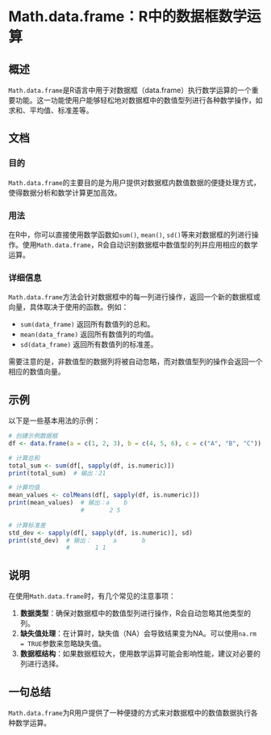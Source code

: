 <!--
Meta Description: # Math.data.frame：R中的数据框数学运算 ## 概述 `Math.data.frame`是R语言中用于对数据框（data.frame）执行数学运算的一个重要功能。这一功能使用户能够轻松地对数据框中的数值型列进行各种数学操作，如求和、平均值、标准差等。 ## 文档 ### 目的 `Ma...
Meta Keywords: data, frame, math, sapply, sum
-->

# Math.data.frame：R中的数据框数学运算

## 概述
`Math.data.frame`是R语言中用于对数据框（data.frame）执行数学运算的一个重要功能。这一功能使用户能够轻松地对数据框中的数值型列进行各种数学操作，如求和、平均值、标准差等。

## 文档
### 目的
`Math.data.frame`的主要目的是为用户提供对数据框内数值数据的便捷处理方式，使得数据分析和数学计算更加高效。

### 用法
在R中，你可以直接使用数学函数如`sum()`, `mean()`, `sd()`等来对数据框的列进行操作。使用`Math.data.frame`，R会自动识别数据框中数值型的列并应用相应的数学运算。

### 详细信息
`Math.data.frame`方法会针对数据框中的每一列进行操作，返回一个新的数据框或向量，具体取决于使用的函数。例如：

- `sum(data_frame)` 返回所有数值列的总和。
- `mean(data_frame)` 返回所有数值列的均值。
- `sd(data_frame)` 返回所有数值列的标准差。

需要注意的是，非数值型的数据列将被自动忽略，而对数值型列的操作会返回一个相应的数值向量。

## 示例
以下是一些基本用法的示例：

```R
# 创建示例数据框
df <- data.frame(a = c(1, 2, 3), b = c(4, 5, 6), c = c("A", "B", "C"))

# 计算总和
total_sum <- sum(df[, sapply(df, is.numeric)])
print(total_sum)  # 输出：21

# 计算均值
mean_values <- colMeans(df[, sapply(df, is.numeric)])
print(mean_values)  # 输出：a    b 
                    #       2 5 
                    
# 计算标准差
std_dev <- sapply(df[, sapply(df, is.numeric)], sd)
print(std_dev)  # 输出：      a       b 
                #       1 1 
```

## 说明
在使用`Math.data.frame`时，有几个常见的注意事项：

1. **数据类型**：确保对数据框中的数值型列进行操作，R会自动忽略其他类型的列。
2. **缺失值处理**：在计算时，缺失值（NA）会导致结果变为NA。可以使用`na.rm = TRUE`参数来忽略缺失值。
3. **数据框结构**：如果数据框较大，使用数学运算可能会影响性能，建议对必要的列进行选择。

## 一句总结
`Math.data.frame`为R用户提供了一种便捷的方式来对数据框中的数值数据执行各种数学运算。